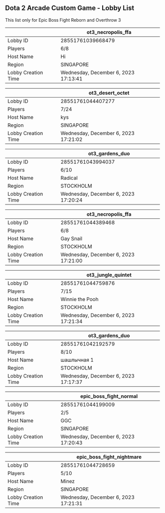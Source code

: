 ## Dota 2 Arcade Custom Game - Lobby List

This list only for Epic Boss Fight Reborn and Overthrow 3

|  | ot3_necropolis_ffa |
| ------ | ------ |
| Lobby ID | 28551761039668479 |
| Players | 6/8 |
| Host Name | Hi |
| Region | SINGAPORE |
| Lobby Creation Time | Wednesday, December 6, 2023 17:13:41 |


|  | ot3_desert_octet |
| ------ | ------ |
| Lobby ID | 28551761044407277 |
| Players | 7/24 |
| Host Name | kys |
| Region | SINGAPORE |
| Lobby Creation Time | Wednesday, December 6, 2023 17:21:02 |


|  | ot3_gardens_duo |
| ------ | ------ |
| Lobby ID | 28551761043994037 |
| Players | 6/10 |
| Host Name | Radical |
| Region | STOCKHOLM |
| Lobby Creation Time | Wednesday, December 6, 2023 17:20:24 |


|  | ot3_necropolis_ffa |
| ------ | ------ |
| Lobby ID | 28551761044389468 |
| Players | 6/8 |
| Host Name | Gay Snail |
| Region | STOCKHOLM |
| Lobby Creation Time | Wednesday, December 6, 2023 17:21:00 |


|  | ot3_jungle_quintet |
| ------ | ------ |
| Lobby ID | 28551761044759876 |
| Players | 7/15 |
| Host Name | Winnie the Pooh |
| Region | STOCKHOLM |
| Lobby Creation Time | Wednesday, December 6, 2023 17:21:34 |


|  | ot3_gardens_duo |
| ------ | ------ |
| Lobby ID | 28551761042192579 |
| Players | 8/10 |
| Host Name | шашлычная 1 |
| Region | STOCKHOLM |
| Lobby Creation Time | Wednesday, December 6, 2023 17:17:37 |


|  | epic_boss_fight_normal |
| ------ | ------ |
| Lobby ID | 28551761044199009 |
| Players | 2/5 |
| Host Name | GGC |
| Region | SINGAPORE |
| Lobby Creation Time | Wednesday, December 6, 2023 17:20:43 |


|  | epic_boss_fight_nightmare |
| ------ | ------ |
| Lobby ID | 28551761044728659 |
| Players | 5/10 |
| Host Name | Minez |
| Region | SINGAPORE |
| Lobby Creation Time | Wednesday, December 6, 2023 17:21:31 |


